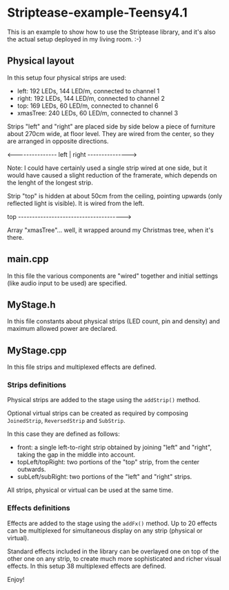 # Striptease-example-Teensy4.1

This is an example to show how to use the Striptease library, and it's also the actual setup deployed in my living room. :-)

## Physical layout

In this setup four physical strips are used:
- left: 192 LEDs, 144 LED/m, connected to channel 1
- right: 192 LEDs, 144 LED/m, connected to channel 2
- top: 169 LEDs, 60 LED/m, connected to channel 6
- xmasTree: 240 LEDs, 60 LED/m, connected to channel 3

Strips "left" and "right" are placed side by side below a piece of furniture about 270cm wide, at floor level. They are wired from the center, so they are arranged in opposite directions.

<--------------- left | right --------------->

Note: I could have certainly used a single strip wired at one side, but it would have caused a slight reduction of the framerate, which depends on the lenght of the longest strip.

Strip "top" is hidden at about 50cm from the ceiling, pointing upwards (only reflected light is visible). It is wired from the left.

top -------------------------------------->

Array "xmasTree"... well, it wrapped around my Christmas tree, when it's there.

## main.cpp

In this file the various components are "wired" together and initial settings (like audio input to be used) are specified.

## MyStage.h

In this file constants about physical strips (LED count, pin and density) and maximum allowed power are declared.

## MyStage.cpp

In this file strips and multiplexed effects are defined.

### Strips definitions

Physical strips are added to the stage using the `addStrip()` method.

Optional virtual strips can be created as required by composing `JoinedStrip`, `ReversedStrip` and `SubStrip`.

In this case they are defined as follows:
- front: a single left-to-right strip obtained by joining "left" and "right", taking the gap in the middle into account.
- topLeft/topRight: two portions of the "top" strip, from the center outwards.
- subLeft/subRight: two portions of the "left" and "right" strips.

All strips, physical or virtual can be used at the same time.

### Effects definitions

Effects are added to the stage using the `addFx()` method. Up to 20 effects can be multiplexed for simultaneous display on any strip (physical or virtual).

Standard effects included in the library can be overlayed one on top of the other one on any strip, to create much more sophisticated and richer visual effects. In this setup 38 multiplexed effects are defined.

Enjoy!